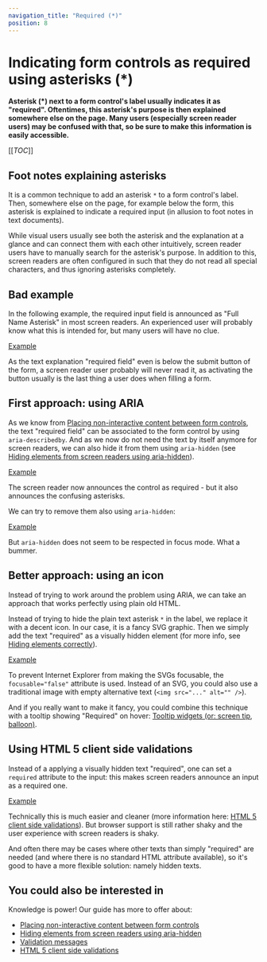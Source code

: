 ```yaml
---
navigation_title: "Required (*)"
position: 8
---
```


# Indicating form controls as required using asterisks (*)

**Asterisk (*) next to a form control's label usually indicates it as "required". Oftentimes, this asterisk's purpose is then explained somewhere else on the page. Many users (especially screen reader users) may be confused with that, so be sure to make this information is easily accessible.**

[[_TOC_]]

## Foot notes explaining asterisks

It is a common technique to add an asterisk `*` to a form control's label. Then, somewhere else on the page, for example below the form, this asterisk is explained to indicate a required input (in allusion to foot notes in text documents).

While visual users usually see both the asterisk and the explanation at a glance and can connect them with each other intuitively, screen reader users have to manually search for the asterisk's purpose. In addition to this, screen readers are often configured in such that they do not read all special characters, and thus ignoring asterisks completely.

## Bad example

In the following example, the required input field is announced as "Full Name Asterisk" in most screen readers. An experienced user will probably know what this is intended for, but many users will have no clue.

[Example](_examples/required-input-with-asterisk)

As the text explanation "required field" even is below the submit button of the form, a screen reader user probably will never read it, as activating the button usually is the last thing a user does when filling a form.

## First approach: using ARIA

As we know from [Placing non-interactive content between form controls](/examples/forms/non-interactive-content), the text "required field" can be associated to the form control by using `aria-describedby`. And as we now do not need the text by itself anymore for screen readers, we can also hide it from them using `aria-hidden` (see [Hiding elements from screen readers using aria-hidden](/examples/hiding-elements/from-screen-readers)).

[Example](_examples/required-input-with-asterisk-and-aria)

The screen reader now announces the control as required - but it also announces the confusing asterisks.

We can try to remove them also using `aria-hidden`:

[Example](_examples/required-input-with-hidden-asterisks-and-aria)

But `aria-hidden` does not seem to be respected in focus mode. What a bummer.

## Better approach: using an icon

Instead of trying to work around the problem using ARIA, we can take an approach that works perfectly using plain old HTML.

Instead of trying to hide the plain text asterisk `*` in the label, we replace it with a decent icon. In our case, it is a fancy SVG graphic. Then we simply add the text "required" as a visually hidden element (for more info, see [Hiding elements correctly](/examples/hiding-elements)).

[Example](_examples/required-input-with-asterisks-as-icons)

To prevent Internet Explorer from making the SVGs focusable, the `focusable="false"` attribute is used. Instead of an SVG, you could also use a traditional image with empty alternative text (`<img src="..." alt="" />`).

And if you really want to make it fancy, you could combine this technique with a tooltip showing "Required" on hover: [Tooltip widgets (or: screen tip, balloon)](/examples/widgets/tooltips).

## Using HTML 5 client side validations

Instead of a applying a visually hidden text "required", one can set a `required` attribute to the input: this makes screen readers announce an input as a required one.

[Example](_examples/required-inputs-with-html-5)

Technically this is much easier and cleaner (more information here: [HTML 5 client side validations](/examples/forms/html-5-validations)). But browser support is still rather shaky and the user experience with screen readers is shaky.

And often there may be cases where other texts than simply "required" are needed (and where there is no standard HTML attribute available), so it's good to have a more flexible solution: namely hidden texts.

## You could also be interested in

Knowledge is power! Our guide has more to offer about:

- [Placing non-interactive content between form controls](/examples/forms/non-interactive-content)
- [Hiding elements from screen readers using aria-hidden](/examples/sensible-aria-usage/hidden/)
- [Validation messages](/examples/forms/validation-messages)
- [HTML 5 client side validations](/examples/forms/html-5-validations)
